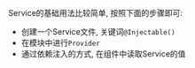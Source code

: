 Service的基础用法比较简单, 按照下面的步骤即可:
 - 创建一个Service文件, 关键词`@Injectable()`
 - 在模块中进行`Provider`
 - 通过依赖注入的方式, 在组件中读取Service的值